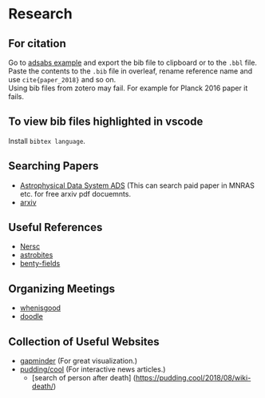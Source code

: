 # Research

## For citation
Go to [adsabs example](https://ui.adsabs.harvard.edu/#abs/2016A%26A...594A..13P) and export the bib file to clipboard or to the `.bbl` file.  
Paste the contents to the `.bib` file in overleaf, rename reference name and use `cite{paper_2018}` and so on.  
Using bib files from zotero may fail. For example for Planck 2016 paper it fails.

## To view bib files highlighted in vscode
Install `bibtex language`.


## Searching Papers
- [Astrophysical Data System ADS](http://adsabs.harvard.edu/abstract_service.html) (This can search paid paper in MNRAS etc. for free arxiv pdf docuemnts.
- [arxiv](https://arxiv.org/)


## Useful References
- [Nersc](https://my.nersc.gov/index.php)
- [astrobites](https://astrobites.org/category/daily-paper-summaries/)
- [benty-fields](https://www.benty-fields.com/)


## Organizing Meetings
- [whenisgood](http://whenisgood.net/;jsessionid=B140B9C77465138E828AF22FD269DF09)
- [doodle](https://doodle.com)


## Collection of Useful Websites
- [gapminder](https://www.gapminder.org/) (For great visualization.)
- [pudding/cool](https://pudding.cool/) (For interactive news articles.)
    + [search of person after death] (https://pudding.cool/2018/08/wiki-death/)
